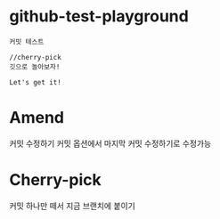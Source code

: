 # github-test-playground

```
커밋 테스트

//cherry-pick
깃으로 놀아보자!

Let's get it!
```

# Amend

커밋 수정하기
커밋 옵션에서 마지막 커밋 수정하기로 수정가능

# Cherry-pick

커밋 하나만 떼서 지금 브랜치에 붙이기
